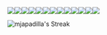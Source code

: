 <img src="https://img.shields.io/badge/HTML5-E34F26?style=for-the-badge&logo=html5&logoColor=white" /><img src="https://img.shields.io/badge/JavaScript-323330?style=for-the-badge&logo=javascript&logoColor=F7DF1E" /><img src="https://img.shields.io/badge/CSS3-1572B6?style=for-the-badge&logo=css3&logoColor=white" /><img src="https://img.shields.io/badge/react-%2320232a.svg?style=for-the-badge&logo=react&logoColor=%2361DAFB" /><img src="https://img.shields.io/badge/redux-%23593d88.svg?style=for-the-badge&logo=redux&logoColor=white" /><img src="https://img.shields.io/badge/tailwindcss-%2338B2AC.svg?style=for-the-badge&logo=tailwind-css&logoColor=white" /><img src="https://img.shields.io/badge/bootstrap-%23563D7C.svg?style=for-the-badge&logo=bootstrap&logoColor=white" /><img src="https://img.shields.io/badge/jira-%230A0FFF.svg?style=for-the-badge&logo=jira&logoColor=white" /><img src="https://img.shields.io/badge/Postman-FF6C37?style=for-the-badge&logo=postman&logoColor=white" /><img src="https://img.shields.io/badge/mac%20os-000000?style=for-the-badge&logo=macos&logoColor=F0F0F0" /><img src="https://img.shields.io/badge/yarn-%232C8EBB.svg?style=for-the-badge&logo=yarn&logoColor=white" /><img src="https://img.shields.io/badge/NPM-%23000000.svg?style=for-the-badge&logo=npm&logoColor=white" /><img src="https://img.shields.io/badge/Visual%20Studio%20Code-0078d7.svg?style=for-the-badge&logo=visual-studio-code&logoColor=white" />

![mjapadilla's Streak](https://github-readme-streak-stats.herokuapp.com/?user=mjapadilla&theme=onedark&hide_border=true)
